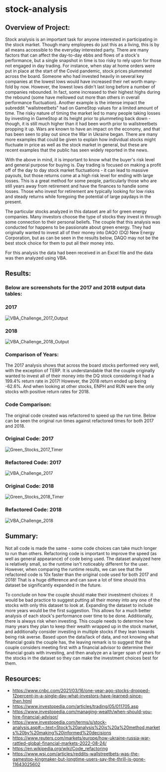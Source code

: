 # stock-analysis

## Overview of Project:
Stock analysis is an important task for anyone interested in participating in the stock market. Though many employees do just this as a living, this is by all means accessible to the everyday interested party. There are many factors that can affect the day-to-day ebbs and flows of a stock's performance, but a single snapshot in time is too risky to rely upon for those not engaged in day trading. For instance, when stay at home orders were put in place at the start of the Covid pandemic, stock prices plummeted across the board. Someone who had invested heavily in several key companies at the lowest lows would have increased their net worth many-fold by now. However, the lowest lows didn't last long before a number of companies rebounded. In fact, some increased to their highest highs during the rebound (some have mellowed out more than others in overall performance fluctuation). Another example is the intense impact the subreddit "wallstreetbets" had on GameStop values for a limited amount of time. The risky nature of timing the market led to many people taking losses by investing in GameStop at its height prior to plummeting back down - though, it is still much higher than it had been worth prior to wallstreetbets propping it up. Wars are known to have an impact on the economy, and that has been seen to play out since the War in Ukraine began. There are many more examples that could be given to explain how individual stocks might fluctuate in price as well as the stock market in general, but these are recent examples that the public has seen widely reported in the news.

With the above in mind, it is important to know what the buyer's risk level and general purpose for buying is. Day trading is focused on making a profit off of the day to day stock market fluctuations - it can lead to massive payouts, but those returns come at a high risk level for ending with large losses. This is a great method for some people, particularly those who are still years away from retirement and have the finances to handle some losses. Those who invest for retirement are typically looking for low risks and steady returns while foregoing the potential of large paydays in the present. 

The particular stocks analyzed in this dataset are all for green energy companies. Many investors choose the type of stocks they invest in through some connection to their personal beliefs. The couple that this analysis was conducted for happens to be passionate about green energy. They had originally wanted to invest all of their money into DAQO (DQ) New Energy Corporation, but as can be seen in the results below, DAQO may not be the best stock choice for them to put all their money into. 

For this analysis the data had been received in an Excel file and the data was then analyzed using VBA.

## Results:
### Below are screenshots for the 2017 and 2018 output data tables:
### 2017
![VBA_Challenge_2017_Output](https://user-images.githubusercontent.com/101941048/210194129-cbc61dd3-ab3a-4a77-8716-c2c414a070fc.png)

### 2018
![VBA_Challenge_2018_Output](https://user-images.githubusercontent.com/101941048/210194135-5087bea9-69e2-4fb5-924e-2f1500dbb3e3.png)

### Comparison of Years:
The 2017 analysis shows that across the board stocks performed very well, with the exception of TERP. It is understandable that the couple originally wanted to invest all of their money into the DQ stock considering it had a 199.4% return rate in 2017! However, the 2018 return ended up being -62.6%. And when looking at other stocks, ENPH and RUN were the only stocks with positive return rates for 2018.

### Code Comparison:
The original code created was refactored to speed up the run time. Below can be seen the original run times against refactored times for both 2017 and 2018.

### Original Code: 2017
![Green_Stocks_2017_Timer](https://user-images.githubusercontent.com/101941048/210194473-8ac00373-5028-469d-9905-7186cc17a41a.png)

### Refactored Code: 2017
![VBA_Challenge_2017](https://user-images.githubusercontent.com/101941048/210194498-5a7a9ef0-8624-4250-9dff-a2ae6be92b8f.png)

### Original Code: 2018 
![Green_Stocks_2018_Timer](https://user-images.githubusercontent.com/101941048/210194492-a5a1be97-abea-4b5a-8856-d89a49fcb685.png)

### Refactored Code: 2018
![VBA_Challenge_2018](https://user-images.githubusercontent.com/101941048/210194497-1275a0ea-31c4-46cc-9112-2dbc5ce36642.png)

## Summary:
Not all code is made the same - some code choices can take much longer to run than others. Refactoring code is important to improve the speed (as well as general appearance) of code being used. The dataset analyzed here is relatively small, so the runtime isn't noticeably different for the user. However, when comparing the runtime results, we can see that the refactored code is 10x faster than the original code used for both 2017 and 2018! That is a huge difference and can save a lot of time should this dataset be significantly expanded in the future.

To conclude on how the couple should make their investment choices: it would be bad practice to suggest putting all their money into any one of the stocks with only this dataset to look at. Expanding the dataset to include more years would be the first suggestion. This allows for a much better analysis of each stock's performance over time to be done. Additionally, there is always risk when investing. This couple needs to determine how many years they plan to keep their wealth wrapped up in the stock market, and additionally consider investing in multiple stocks if they lean towards being risk averse. Based upon the data/lack of data, and not knowing what financial goals the couple has, the leaving remark is to suggest that the couple considers meeting first with a financial advisor to determine their financial goals with investing, and then analyze an a larger span of years for the stocks in the dataset so they can make the investment choices best for them.

## Resources:
- https://www.cnbc.com/2021/03/16/one-year-ago-stocks-dropped-12percent-in-a-single-day-what-investors-have-learned-since-then.html
- https://www.investopedia.com/articles/trading/05/011705.asp
- https://www.investopedia.com/managing-wealth/when-should-you-hire-financial-advisor/
- https://www.investopedia.com/terms/s/stock-analysis.asp#:~:text=Stock%20analysis%20is%20a%20method,markets%20by%20making%20informed%20decisions
- https://www.reuters.com/markets/europe/how-ukraine-russia-war-rattled-global-financial-markets-2022-08-24/
- https://en.wikipedia.org/wiki/Code_refactoring
- https://www.wsj.com/articles/reddits-wallstreetbets-was-the-gamestop-kingmaker-but-longtime-users-say-the-thrill-is-gone-11643025602
